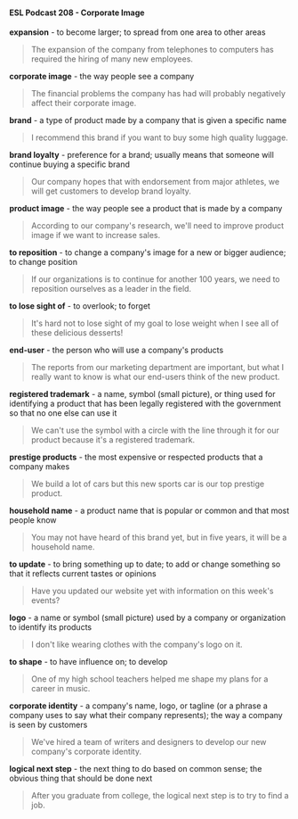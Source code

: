 #### ESL Podcast 208 - Corporate Image

**expansion** - to become larger; to spread from one area to other areas

> The expansion of the company from telephones to computers has required the
hiring of many new employees.

**corporate image** - the way people see a company

> The financial problems the company has had will probably negatively affect
their corporate image.

**brand** - a type of product made by a company that is given a specific name

> I recommend this brand if you want to buy some high quality luggage.

**brand loyalty** - preference for a brand; usually means that someone will
continue buying a specific brand

> Our company hopes that with endorsement from major athletes, we will get
customers to develop brand loyalty.

**product image** - the way people see a product that is made by a company

> According to our company's research, we'll need to improve product image if
we want to increase sales.

**to reposition** - to change a company's image for a new or bigger audience; to
change position

> If our organizations is to continue for another 100 years, we need to reposition
ourselves as a leader in the field.

**to lose sight of** - to overlook; to forget

> It's hard not to lose sight of my goal to lose weight when I see all of these
delicious desserts!

**end-user** - the person who will use a company's products

> The reports from our marketing department are important, but what I really want
to know is what our end-users think of the new product.

**registered trademark** - a name, symbol (small picture), or thing used for
identifying a product that has been legally registered with the government so that
no one else can use it

> We can't use the symbol with a circle with the line through it for our product
because it's a registered trademark.

**prestige products** - the most expensive or respected products that a company
makes

> We build a lot of cars but this new sports car is our top prestige product.

**household name** - a product name that is popular or common and that most
people know

> You may not have heard of this brand yet, but in five years, it will be a
household name.

**to update** - to bring something up to date; to add or change something so that it
reflects current tastes or opinions

> Have you updated our website yet with information on this week's events?

**logo** - a name or symbol (small picture) used by a company or organization to
identify its products

> I don't like wearing clothes with the company's logo on it.

**to shape** - to have influence on; to develop

> One of my high school teachers helped me shape my plans for a career in
music.

**corporate identity** - a company's name, logo, or tagline (or a phrase a company
uses to say what their company represents); the way a company is seen by
customers

> We've hired a team of writers and designers to develop our new company's
corporate identity.

**logical next step** - the next thing to do based on common sense; the obvious
thing that should be done next

> After you graduate from college, the logical next step is to try to find a job.


